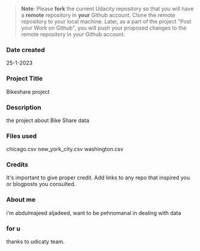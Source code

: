 >**Note**: Please **fork** the current Udacity repository so that you will have a **remote** repository in **your** Github account. Clone the remote repository to your local machine. Later, as a part of the project "Post your Work on Github", you will push your proposed changes to the remote repository in your Github account.

### Date created
25-1-2023

### Project Title
Bikeshare project

### Description
the project about Bike Share data

### Files used
chicago.csv
new_york_city.csv
washington.csv

### Credits
It's important to give proper credit. Add links to any repo that inspired you or blogposts you consulted.

### About me
i'm abdulmajeed aljadeed, want to be pehnomanal in dealing with data

### for u
thanks to udicaty team.